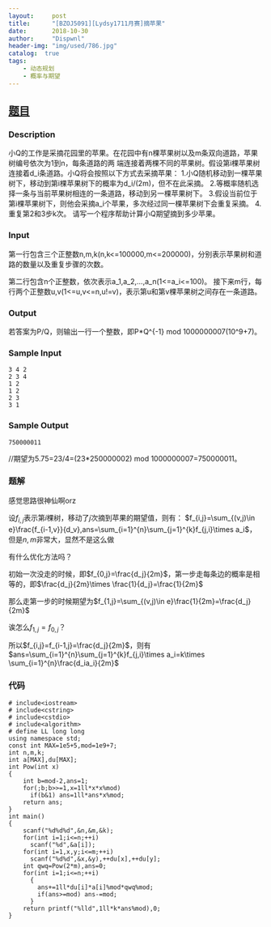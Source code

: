 ```yaml
---
layout:     post
title:      "[BZOJ5091][Lydsy1711月赛]摘苹果"
date:       2018-10-30
author:     "Dispwnl"
header-img: "img/used/786.jpg"
catalog:  true
tags:
    - 动态规划
    - 概率与期望
---
```

## [题目](https://www.lydsy.com/JudgeOnline/problem.php?id=5091)
### Description
小Q的工作是采摘花园里的苹果。在花园中有n棵苹果树以及m条双向道路，苹果树编号依次为1到n，每条道路的两
端连接着两棵不同的苹果树。假设第i棵苹果树连接着d_i条道路。小Q将会按照以下方式去采摘苹果：
1.小Q随机移动到一棵苹果树下，移动到第i棵苹果树下的概率为d_i/(2m)，但不在此采摘。
2.等概率随机选择一条与当前苹果树相连的一条道路，移动到另一棵苹果树下。
3.假设当前位于第i棵苹果树下，则他会采摘a_i个苹果，多次经过同一棵苹果树下会重复采摘。
4.重复第2和3步k次。
请写一个程序帮助计算小Q期望摘到多少苹果。
### Input
第一行包含三个正整数n,m,k(n,k<=100000,m<=200000)，分别表示苹果树和道路的数量以及重复步骤的次数。

第二行包含n个正整数，依次表示a_1,a_2,...,a_n(1<=a_i<=100)。
接下来m行，每行两个正整数u,v(1<=u,v<=n,u!=v)，表示第u和第v棵苹果树之间存在一条道路。
### Output
 若答案为P/Q，则输出一行一个整数，即P*Q^{-1} mod 1000000007(10^9+7)。

### Sample Input
```plain
3 4 2
2 3 4
1 2
1 2
2 3
3 1
```
### Sample Output
```plain
750000011
```
//期望为5.75=23/4=(23*250000002) mod 1000000007=750000011。

### 题解
感觉思路很神仙啊orz

设$f_{i,j}$表示第$i$棵树，移动了$j$次摘到苹果的期望值，则有：
$f_{i,j}=\sum_{(v,j)\in e}\frac{f_{i-1,v}}{d_v},ans=\sum_{i=1}^{n}\sum_{j=1}^{k}f_{j,i}\times a_i$，但是$n,m$非常大，显然不是这么做

有什么优化方法吗？

初始一次没走的时候，即$f_{0,j}=\frac{d_j}{2m}$，第一步走每条边的概率是相等的，即$\frac{d_j}{2m}\times \frac{1}{d_j}=\frac{1}{2m}$

那么走第一步的时候期望为$f_{1,j}=\sum_{(v,j)\in e}\frac{1}{2m}=\frac{d_j}{2m}$

诶怎么$f_{1,j}=f_{0,j}$？

所以$f_{i,j}=f_{i-1,j}=\frac{d_j}{2m}$，则有$ans=\sum_{i=1}^{n}\sum_{j=1}^{k}f_{j,i}\times a_i=k\times \sum_{i=1}^{n}\frac{d_ia_i}{2m}$

### 代码
```
# include<iostream>
# include<cstring>
# include<cstdio>
# include<algorithm>
# define LL long long
using namespace std;
const int MAX=1e5+5,mod=1e9+7;
int n,m,k;
int a[MAX],du[MAX];
int Pow(int x)
{
    int b=mod-2,ans=1;
    for(;b;b>>=1,x=1ll*x*x%mod)
      if(b&1) ans=1ll*ans*x%mod;
    return ans;
}
int main()
{
    scanf("%d%d%d",&n,&m,&k);
    for(int i=1;i<=n;++i)
      scanf("%d",&a[i]);
    for(int i=1,x,y;i<=m;++i)
      scanf("%d%d",&x,&y),++du[x],++du[y];
    int qwq=Pow(2*m),ans=0;
    for(int i=1;i<=n;++i)
      {
        ans+=1ll*du[i]*a[i]%mod*qwq%mod;
        if(ans>=mod) ans-=mod;
      }
    return printf("%lld",1ll*k*ans%mod),0;
}
```
